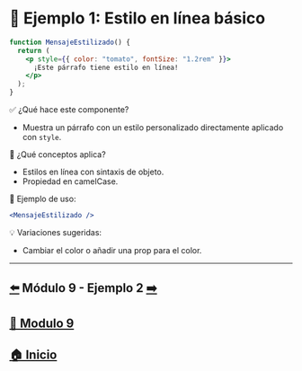 # 🧪 Ejemplo 1: Estilo en línea básico

```jsx
function MensajeEstilizado() {
  return (
    <p style={{ color: "tomato", fontSize: "1.2rem" }}>
      ¡Este párrafo tiene estilo en línea!
    </p>
  );
}
```

✅ ¿Qué hace este componente?

* Muestra un párrafo con un estilo personalizado directamente aplicado con `style`.

🧠 ¿Qué conceptos aplica?

* Estilos en línea con sintaxis de objeto.
* Propiedad en camelCase.

📌 Ejemplo de uso:

```jsx
<MensajeEstilizado />
```

💡 Variaciones sugeridas:

* Cambiar el color o añadir una prop para el color.
---

## [⬅️](../Modulo_9.md) Módulo 9 - Ejemplo 2 [➡️](../Ejemplos/Ejemplo_2.md) 
## [📄 Modulo 9](../Modulo_9.md)
## [🏠 Inicio](../../README.md)
